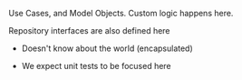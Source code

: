 Use Cases, and Model Objects. Custom logic happens here.

Repository interfaces are also defined here

- Doesn't know about the world (encapsulated)

- We expect unit tests to be focused here
